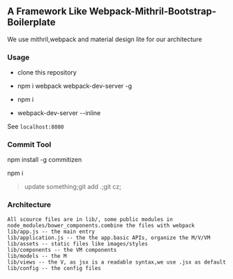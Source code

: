 ## A Framework Like Webpack-Mithril-Bootstrap-Boilerplate

We use mithril,webpack and material design lite for our architecture 

### Usage 

* clone this repository

* npm i webpack webpack-dev-server -g

* npm i

* webpack-dev-server --inline

See `localhost:8080`

### Commit Tool

npm install -g commitizen

npm i

> update something;git add .;git cz;

### Architecture
	All scource files are in lib/, some public modules in node_modules/bower_components.combine the files with webpack
	lib/app.js -- the main entry
	lib/application.js -- the the app.basic APIs, organize the M/V/VM
	lib/assets -- static files like images/styles
	lib/components -- the VM components
	lib/models -- the M
	lib/views -- the V, as jsx is a readable syntax,we use .jsx as default
	lib/config -- the config files

